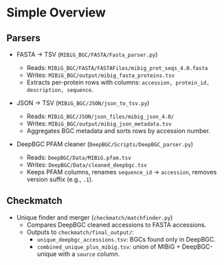 Simple Overview
===============

Parsers
-------
- FASTA → TSV (`MIBiG_BGC/FASTA/Fasta_parser.py`)
  - Reads: `MIBiG_BGC/FASTA/FASTAFiles/mibig_prot_seqs_4.0.fasta`
  - Writes: `MIBiG_BGC/output/mibig_fasta_proteins.tsv`
  - Extracts per-protein rows with columns: `accession, protein_id, description, sequence`.

- JSON → TSV (`MIBiG_BGC/JSON/json_to_tsv.py`)
  - Reads: `MIBiG_BGC/JSON/json_files/mibig_json_4.0/`
  - Writes: `MIBiG_BGC/output/mibig_json_metadata.tsv`
  - Aggregates BGC metadata and sorts rows by accession number.

- DeepBGC PFAM cleaner (`DeepBGC/Scripts/DeepBGC_parser.py`)
  - Reads: `DeepBGC/Data/MIBiG.pfam.tsv`
  - Writes: `DeepBGC/Data/cleaned_deepbgc.tsv`
  - Keeps PFAM columns, renames `sequence_id` → `accession`, removes version suffix (e.g., `.1`).

Checkmatch
----------
- Unique finder and merger (`checkmatch/matchfinder.py`)
  - Compares DeepBGC cleaned accessions to FASTA accessions.
  - Outputs to `checkmatch/final_output/`:
    - `unique_deepbgc_accessions.tsv`: BGCs found only in DeepBGC.
    - `combined_unique_plus_mibig.tsv`: union of MIBiG + DeepBGC-unique with a `source` column.

